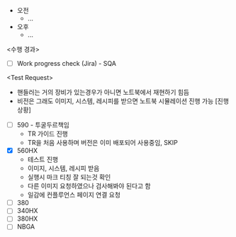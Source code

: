 - 오전
	- ...
- 오후
	- ...

<수행 경과>
- [ ] Work progress check (Jira) - SQA

\<Test Request>
- 핸들러는 거의 장비가 있는경우가 아니면 노트북에서 재현하기 힘듬
- 비전은 그래도 이미지, 시스템, 레시피를 받으면 노트북 시뮬레이션 진행 가능
[진행상황]
- [ ] 590 - 투굴두르책임
	- TR 가이드 진행
	- TR을 처음 사용하며 버전은 이미 배포되어 사용중임, SKIP
- [x] 560HX
	- 테스트 진행
	- 이미지, 시스템, 레시피 받음
	- 실행시 마크 티칭 잘 되는것 확인
	- 다른 이미지 요청하였으나 검사해봐야 된다고 함
	- 일감에 컨플루언스 페이지 연결 요청
- [ ] 380
- [ ] 340HX
- [ ] 380HX
- [ ] NBGA